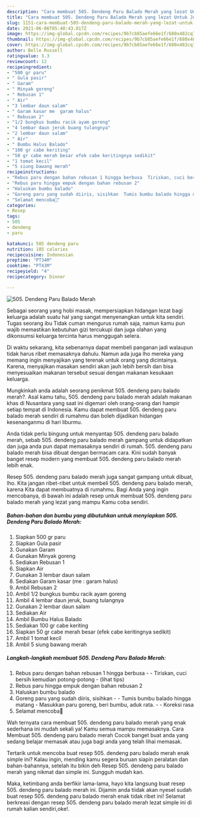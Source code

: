 ```yaml
---
description: "Cara membuat 505. Dendeng Paru Balado Merah yang lezat Untuk Jualan"
title: "Cara membuat 505. Dendeng Paru Balado Merah yang lezat Untuk Jualan"
slug: 1151-cara-membuat-505-dendeng-paru-balado-merah-yang-lezat-untuk-jualan
date: 2021-06-06T05:40:43.017Z
image: https://img-global.cpcdn.com/recipes/9b7cb85aefe66e1f/680x482cq70/505-dendeng-paru-balado-merah-foto-resep-utama.jpg
thumbnail: https://img-global.cpcdn.com/recipes/9b7cb85aefe66e1f/680x482cq70/505-dendeng-paru-balado-merah-foto-resep-utama.jpg
cover: https://img-global.cpcdn.com/recipes/9b7cb85aefe66e1f/680x482cq70/505-dendeng-paru-balado-merah-foto-resep-utama.jpg
author: Belle Russell
ratingvalue: 3.3
reviewcount: 12
recipeingredient:
- "500 gr paru"
- " Gula pasir"
- " Garam"
- " Minyak goreng"
- " Rebusan 1"
- " Air"
- "3 lembar daun salam"
- " Garam kasar me  garam halus"
- " Rebusan 2"
- "1/2 bungkus bumbu racik ayam goreng"
- "4 lembar daun jeruk buang tulangnya"
- "2 lembar daun salam"
- " Air"
- " Bumbu Halus Balado"
- "100 gr cabe keriting"
- "50 gr cabe merah besar efek cabe keritingnya sedikit"
- "1 tomat kecil"
- "5 siung bawang merah"
recipeinstructions:
- "Rebus paru dengan bahan rebusan 1 hingga berbusa  Tiriskan, cuci bersih kemudian potong-potong           (lihat tips)"
- "Rebus paru hingga empuk dengan bahan rebusan 2"
- "Haluskan bumbu balado"
- "Goreng paru yang sudah diiris, sisihkan  Tumis bumbu balado hingga matang  Masukkan paru goreng, beri bumbu, aduk rata.   Koreksi rasa"
- "Selamat mencoba💜"
categories:
- Resep
tags:
- 505
- dendeng
- paru

katakunci: 505 dendeng paru 
nutrition: 185 calories
recipecuisine: Indonesian
preptime: "PT34M"
cooktime: "PT43M"
recipeyield: "4"
recipecategory: Dinner

---
```



![505. Dendeng Paru Balado Merah](https://img-global.cpcdn.com/recipes/9b7cb85aefe66e1f/680x482cq70/505-dendeng-paru-balado-merah-foto-resep-utama.jpg)

Sebagai seorang yang hobi masak, mempersiapkan hidangan lezat bagi keluarga adalah suatu hal yang sangat menyenangkan untuk kita sendiri. Tugas seorang ibu Tidak cuman mengurus rumah saja, namun kamu pun wajib memastikan kebutuhan gizi tercukupi dan juga olahan yang dikonsumsi keluarga tercinta harus menggugah selera.

Di waktu  sekarang, kita sebenarnya dapat membeli panganan jadi walaupun tidak harus ribet memasaknya dahulu. Namun ada juga lho mereka yang memang ingin menyajikan yang terenak untuk orang yang dicintainya. Karena, menyajikan masakan sendiri akan jauh lebih bersih dan bisa menyesuaikan makanan tersebut sesuai dengan makanan kesukaan keluarga. 



Mungkinkah anda adalah seorang penikmat 505. dendeng paru balado merah?. Asal kamu tahu, 505. dendeng paru balado merah adalah makanan khas di Nusantara yang saat ini digemari oleh orang-orang dari hampir setiap tempat di Indonesia. Kamu dapat membuat 505. dendeng paru balado merah sendiri di rumahmu dan boleh dijadikan hidangan kesenanganmu di hari liburmu.

Anda tidak perlu bingung untuk menyantap 505. dendeng paru balado merah, sebab 505. dendeng paru balado merah gampang untuk didapatkan dan juga anda pun dapat memasaknya sendiri di rumah. 505. dendeng paru balado merah bisa dibuat dengan bermacam cara. Kini sudah banyak banget resep modern yang membuat 505. dendeng paru balado merah lebih enak.

Resep 505. dendeng paru balado merah juga sangat gampang untuk dibuat, lho. Kita jangan ribet-ribet untuk membeli 505. dendeng paru balado merah, karena Kita dapat membuatnya di rumahmu. Bagi Anda yang ingin mencobanya, di bawah ini adalah resep untuk membuat 505. dendeng paru balado merah yang lezat yang mampu Kamu coba sendiri.

<!--inarticleads1-->

##### Bahan-bahan dan bumbu yang dibutuhkan untuk menyiapkan 505. Dendeng Paru Balado Merah:

1. Siapkan 500 gr paru
1. Siapkan  Gula pasir
1. Gunakan  Garam
1. Gunakan  Minyak goreng
1. Sediakan  Rebusan 1
1. Siapkan  Air
1. Gunakan 3 lembar daun salam
1. Sediakan  Garam kasar (me : garam halus)
1. Ambil  Rebusan 2
1. Ambil 1/2 bungkus bumbu racik ayam goreng
1. Ambil 4 lembar daun jeruk, buang tulangnya
1. Gunakan 2 lembar daun salam
1. Sediakan  Air
1. Ambil  Bumbu Halus Balado
1. Sediakan 100 gr cabe keriting
1. Siapkan 50 gr cabe merah besar (efek cabe keritingnya sedikit)
1. Ambil 1 tomat kecil
1. Ambil 5 siung bawang merah




<!--inarticleads2-->

##### Langkah-langkah membuat 505. Dendeng Paru Balado Merah:

1. Rebus paru dengan bahan rebusan 1 hingga berbusa -  - Tiriskan, cuci bersih kemudian potong-potong -           (lihat tips)
1. Rebus paru hingga empuk dengan bahan rebusan 2
1. Haluskan bumbu balado
1. Goreng paru yang sudah diiris, sisihkan -  - Tumis bumbu balado hingga matang  - Masukkan paru goreng, beri bumbu, aduk rata. -  -  Koreksi rasa
1. Selamat mencoba💜




Wah ternyata cara membuat 505. dendeng paru balado merah yang enak sederhana ini mudah sekali ya! Kamu semua mampu memasaknya. Cara Membuat 505. dendeng paru balado merah Cocok banget buat anda yang sedang belajar memasak atau juga bagi anda yang telah lihai memasak.

Tertarik untuk mencoba buat resep 505. dendeng paru balado merah enak simple ini? Kalau ingin, mending kamu segera buruan siapin peralatan dan bahan-bahannya, setelah itu bikin deh Resep 505. dendeng paru balado merah yang nikmat dan simple ini. Sungguh mudah kan. 

Maka, ketimbang anda berfikir lama-lama, hayo kita langsung buat resep 505. dendeng paru balado merah ini. Dijamin anda tiidak akan nyesel sudah buat resep 505. dendeng paru balado merah enak tidak ribet ini! Selamat berkreasi dengan resep 505. dendeng paru balado merah lezat simple ini di rumah kalian sendiri,oke!.


